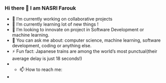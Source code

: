 ### Hi there 👋 I am NASRI Farouk

<!--
**fnasri1/fnasri1** is a ✨ _special_ ✨ repository because its `README.md` (this file) appears on your GitHub profile.

Here are some ideas to get you started:

- 🔭 I’m currently working on ...
- 🌱 I’m currently learning ...
- 👯 I’m looking to collaborate on ...
- 🤔 I’m looking for help with ...
- 💬 Ask me about ...
- 📫 How to reach me: ...
- 😄 Pronouns: ...
- ⚡ Fun fact: ...
-->
- 🔭 I’m currently working on collaborative projects
- 🌱 I’m currently learning lot of new things ! 
- 🤔 I’m looking to innovate on project in Software Development or machine learning.
- 💬 You can ask me about: computer science, machine learning, software development, coding or anything else. 
- ⚡ Fun fact: Japanese trains are among the world’s most punctual(their average delay is just 18 seconds!)
- - 📫 How to reach me:
- 
